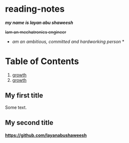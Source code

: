 # reading-notes

***my name is layan abu shaweesh***

~~Iam an mechatronics engineer~~

* *am an ambitious, committed and hardworking person* *

# Table of Contents

1. [growth](#growth)
2. [growth](growth)
## My first title
Some text.
## My second title

#### https://github.com/layanabushaweesh ####



